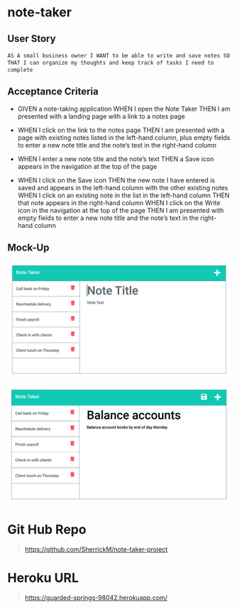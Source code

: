 # note-taker

## User Story

```
AS A small business owner I WANT to be able to write and save notes SO THAT I can organize my thoughts and keep track of tasks I need to complete
```


## Acceptance Criteria

- GIVEN a note-taking application WHEN I open the Note Taker THEN I am presented with a landing page with a link to a notes page

- WHEN I click on the link to the notes page THEN I am presented with a page with existing notes listed in the left-hand column, plus empty fields to enter a new note title and the note’s text in the right-hand column
- WHEN I enter a new note title and the note’s text
THEN a Save icon appears in the navigation at the top of the page
- WHEN I click on the Save icon THEN the new note I have entered is saved and appears in the left-hand column with the other existing notes
WHEN I click on an existing note in the list in the left-hand column
THEN that note appears in the right-hand column
WHEN I click on the Write icon in the navigation at the top of the page
THEN I am presented with empty fields to enter a new note title and the note’s text in the right-hand column



## Mock-Up

![Mock-up1](/imgs/11-express-homework-demo-01.png)

![Mock-Up2](/imgs/11-express-homework-demo-02.png)


# Git Hub Repo

> https://github.com/SherrickM/note-taker-project

# Heroku URL

> https://guarded-springs-98042.herokuapp.com/
